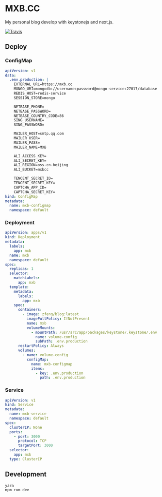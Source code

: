 # MXB.CC

My personal blog develop with keystonejs and next.js.

<p align="left">
    <a href="https://travis-ci.org/miaowing/blog" target="_blank">
        <img src="https://travis-ci.org/miaowing/blog.svg?branch=master" alt="Travis"/>
    </a>
</p>

## Deploy

### ConfigMap
```yaml
apiVersion: v1
data:
  .env.production: |
    EXTERNAL_URL=https://mxb.cc
    MONGO_URI=mongodb://username:password@mongo-service:27017/database
    REDIS_HOST=redis-service
    SESSION_STORE=mongo

    NETEASE_PHONE=
    NETEASE_PASSWORD=
    NETEASE_COUNTRY_CODE=86
    SING_USERNAME=
    SING_PASSWORD=

    MAILER_HOST=smtp.qq.com
    MAILER_USER=
    MAILER_PASS=
    MAILER_NAME=MXB

    ALI_ACCESS_KEY=
    ALI_SECRET_KEY=
    ALI_REGION=oss-cn-beijing
    ALI_BUCKET=mxbcc

    TENCENT_SECRET_ID=
    TENCENT_SECRET_KEY=
    CAPTCHA_APP_ID=
    CAPTCHA_SECRET_KEY=
kind: ConfigMap
metadata:
  name: mxb-configmap
  namespace: default
```

### Deployment

```yaml
apiVersion: apps/v1
kind: Deployment
metadata:
  labels:
    app: mxb
  name: mxb
  namespace: default
spec:
  replicas: 1
  selector:
    matchLabels:
      app: mxb
  template:
    metadata:
      labels:
        app: mxb
    spec:
      containers:
        - image: zfeng/blog:latest
          imagePullPolicy: IfNotPresent
          name: mxb
          volumeMounts:
            - mountPath: /usr/src/app/packages/keystone/.keystone/.env.production
              name: volume-config
              subPath: .env.production
      restartPolicy: Always
      volumes:
        - name: volume-config
          configMap:
            name: mxb-configmap
            items:
              - key: .env.production
                path: .env.production
```

### Service

```yaml
apiVersion: v1
kind: Service
metadata:
  name: mxb-service
  namespace: default
spec:
  clusterIP: None
  ports:
    - port: 3000
      protocol: TCP
      targetPort: 3000
  selector:
    app: mxb
  type: ClusterIP
```

## Development

```shell
yarn
npm run dev
```
